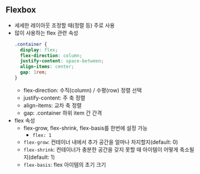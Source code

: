 ## Flexbox

- 세세한 레이아웃 조정할 때(정렬 등) 주로 사용
- 많이 사용하는 flex 관련 속성
  ```css
  .container {
    display: flex;
    flex-direction: column;
    justify-content: space-between;
    align-items: center;
    gap: 1rem;
  }
  ```
  - flex-direction: 수직(column) / 수평(row) 정렬 선택
  - justify-content: 주 축 정렬
  - align-items: 교차 축 정렬
  - gap: .container 하위 item 간 간격
- flex 속성
  - flex-grow, flex-shrink, flex-basis를 한번에 설정 가능
    - `flex: 1`
  - `flex-grow`: 컨테이너 내에서 추가 공간을 얼마나 차지할지(default: 0)
  - `flex-shrink`: 컨테이너가 충분한 공간을 갖지 못할 때 아이템이 어떻게 축소될지(default: 1)
  - `flex-basis`: flex 아이템의 초기 크기

